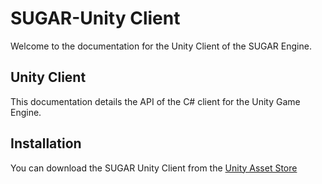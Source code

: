 # SUGAR-Unity Client

Welcome to the documentation for the Unity Client of the SUGAR Engine.

## Unity Client

This documentation details the API of the C# client for the Unity Game Engine.

## Installation

You can download the SUGAR Unity Client from the [Unity Asset Store](https://www.assetstore.unity3d.com/#!/content/107078)